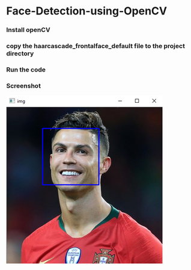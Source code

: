 # Face-Detection-using-OpenCV   

### Install openCV 
### copy the haarcascade_frontalface_default file to the project directory
### Run the code

### Screenshot           
![](https://github.com/ashishrana080699/Face-Detection-using-OpenCV/blob/master/Screenshot.png)
